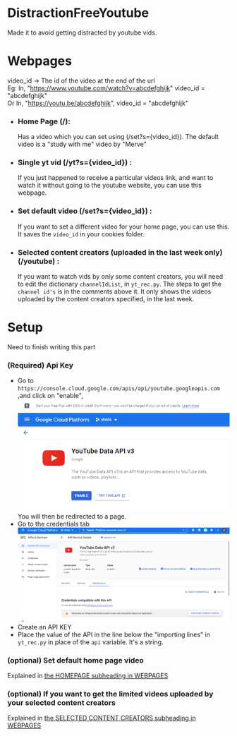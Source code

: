 # DistractionFreeYoutube
Made it to avoid getting distracted by youtube vids.

# Webpages
video_id -> The id of the video at the end of the url <br>
Eg: In, "https://www.youtube.com/watch?v=abcdefghijk" video_id = "abcdefghijk"<br>
    Or In, "https://youtu.be/abcdefghijk", video_id = "abcdefghijk"

* ### Home Page (/):
    Has a video which you can set using (/set?s={video_id}). The default video is a "study with me" video by "Merve"
* ### Single yt vid (/yt?s={video_id}) :
    If you just happened to receive a particular videos link, and want to watch it without going to the youtube website, you can use this webpage.
* ### Set default video (/set?s={video_id}) :
    If you want to set a different video for your home page, you can use this. It saves the `video_id` in your cookies folder.
* ### Selected content creators (uploaded in the last week only) (/youtube) :
    If you want to watch vids by only some content creators, you will need to edit the dictionary `channelIdList`, in `yt_rec.py`. The steps to get the `channel id's` is in the comments above it. It only shows the videos uploaded by the content creators specified, in the last week.

# Setup
Need to finish writing this part
### **(Required)** Api Key
* Go to `https://console.cloud.google.com/apis/api/youtube.googleapis.com` ,and click on "enable", ![click on "Enable" to enable the YouTube Data API v3](https://github.com/Darelife/DistractionFreeYoutube/blob/main/readmeFiles/enableYoutubeAPI.png) You will then be redirected to a page.
* Go to the credentials tab ![It's below the API info](https://github.com/Darelife/DistractionFreeYoutube/blob/main/readmeFiles/credentialsTab.png)
* Create an API KEY
* Place the value of the API in the line below the "importing lines" in `yt_rec.py` in place of the `api` variable. It's a string.
### (optional) Set default home page video
Explained in [the HOMEPAGE subheading in WEBPAGES](#home-page-)
### (optional) If you want to get the limited videos uploaded by your selected content creators
Explained in [the SELECTED CONTENT CREATORS subheading in WEBPAGES](#selected-content-creators-uploaded-in-the-last-week-only-youtube-)